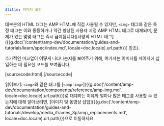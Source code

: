 ```yaml
---
$title: 이미지 포함
---
```


대부분의 HTML 태그는 AMP HTML에 직접 사용될 수 있지만, `<img>` 태그와 같은 특정 태그는 이와 동등하거나 약간 향상된 사용자 지정 AMP HTML 태그로 대체되며, 문제가 있는 몇몇 태그는 즉시 금지됩니다([사양의 HTML 태그]({{g.doc('/content/amp-dev/documentation/guides-and-tutorials/learn/spec/index.md', locale=doc.locale).url.path}}) 참조).

추가적인 마크업이 어떻게 나타나는지를 보여주기 위해, 여기서는 이미지를 페이지에 삽입하는 데 필요한 코드를 보여줍니다.

[sourcecode:html]
<amp-img src="welcome.jpg" alt="Welcome" height="400" width="800"></amp-img>
[/sourcecode]

읽어보기: `<img>`와 같은 태그를 [`<amp-img>`]({{g.doc('/content/amp-dev/documentation/components/reference/amp-img.md', locale=doc.locale).url.path}})로 대체하는 이유와 얼마나 많은 태그를 사용할 수 있는지에 대해 알아보려면, [이미지 및 동영상 삽입]({{g.doc('/content/amp-dev/documentation/guides-and-tutorials/develop/media_iframes_3p/amp_replacements.md', locale=doc.locale).url.path}})으로 이동하세요.
